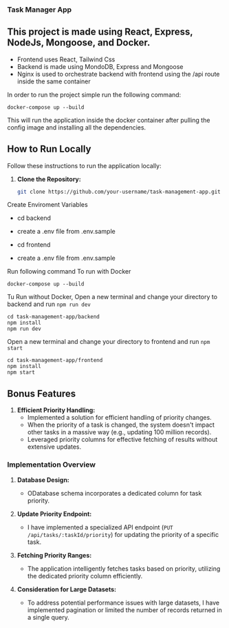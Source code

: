 ### Task Manager App

## This project is made using React, Express, NodeJs, Mongoose, and Docker.

- Frontend uses React, Tailwind Css
- Backend is made using MondoDB, Express and Mongoose
- Nginx is used to orchestrate backend with frontend using the /api route inside the same container

In order to run the project simple run the following command:

`docker-compose up --build`

This will run the application inside the docker container after pulling the config image and installing all the dependencies.

## How to Run Locally

Follow these instructions to run the application locally:

1. **Clone the Repository:**
   ```bash
   git clone https://github.com/your-username/task-management-app.git
   ```

Create Enviroment Variables

- cd backend
- create a .env file from .env.sample

- cd frontend
- create a .env file from .env.sample

Run following command
To run with Docker

```
docker-compose up --build
```

Tu Run without Docker, Open a new terminal and change your directory to backend and run `npm run dev`

```
cd task-management-app/backend
npm install
npm run dev
```

Open a new terminal and change your directory to frontend and run `npm start`

```
cd task-management-app/frontend
npm install
npm start
```

## Bonus Features

1. **Efficient Priority Handling:**
   - Implemented a solution for efficient handling of priority changes.
   - When the priority of a task is changed, the system doesn't impact other tasks in a massive way (e.g., updating 100 million records).
   - Leveraged priority columns for effective fetching of results without extensive updates.

### Implementation Overview

1. **Database Design:**

   - ODatabase schema incorporates a dedicated column for task priority.

2. **Update Priority Endpoint:**

   - I have implemented a specialized API endpoint (`PUT /api/tasks/:taskId/priority`) for updating the priority of a specific task.

3. **Fetching Priority Ranges:**

   - The application intelligently fetches tasks based on priority, utilizing the dedicated priority column efficiently.

4. **Consideration for Large Datasets:**
   - To address potential performance issues with large datasets, I have implemented pagination or limited the number of records returned in a single query.

